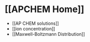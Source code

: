 # [[APCHEM Home]]

- [[AP CHEM solutions]]
- [[ion concentration]]
- [[Maxwell-Boltzmann Distribution]]